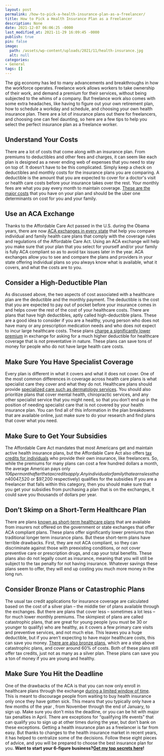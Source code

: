 ```yaml
---
layout: post
permalink: /how-to-pick-a-health-insurance-plan-as-a-freelancer/
title: How to Pick a Health Insurance Plan as a Freelancer
description: None
date: 2021-12-07 06:06:25 -0000
last_modified_at: 2021-11-29 16:09:45 -0000
publish: true
pin: false
image:
  path: /assets/wp-content/uploads/2021/11/health-insurance.jpg
  alt: null
categories:
- General
tags: []
---
```

The gig economy has led to many advancements and breakthroughs in how the workforce operates. Freelance work allows workers to take ownership of their work, and demand a premium for their services, without being subjected to the whims of a company. But freelance work also comes with some extra headaches, like having to figure out your own retirement plan, how to schedule a workday and schedule, and choosing your own health insurance plan. There are a lot of insurance plans out there for freelancers, and choosing one can feel daunting, so here are a few tips to help you select the perfect insurance plan as a freelance worker.

## **Understand Your Costs**

There are a lot of costs that come along with an insurance plan. From premiums to deductibles and other fees and charges, it can seem like each plan is designed as a never ending web of expenses that you need to stay on top of. It doesn’t have to be this complicated. Simply keep a check on deductibles and monthly costs for the insurance plans you are comparing. A deductible is the amount that you are expected to cover for a doctor's visit or health care costs before your insurance takes over the rest. Your monthly fees are what you pay every month to maintain coverage. [These are the major costs](https://www.ehealthinsurance.com/resources/individual-and-family/how-much-does-individual-health-insurance-cost) that you have on your plan and should be the uber one determinants on cost for you and your family.

## **Use an ACA Exchange**

Thanks to the Affordable Care Act passed in the U.S. during the Obama years, there are now [ACA exchanges in every state](https://www.verywellhealth.com/what-is-a-health-insurance-exchange-1738734) that help you compare individual and family health care plans that comply with the coverage rules and regulations of the Affordable Care Act. Using an ACA exchange will help you make sure that your plan that you select for yourself and/or your family is fully ACA compliant so as to avoid tax issues later in the year. ACA exchanges allow you to see and compare the plans and providers in your state offering individual plans so you always know what is available, what it covers, and what the costs are to you.

## **Consider a High-Deductible Plan**

As discussed above, the two aspects of cost associated with a healthcare plan are the deductible and the monthly payment. The deductible is the cost that you are expected to pay out of pocket before your insurance comes in and helps cover the rest of the cost of your healthcare costs. There are plans that have high deductibles, aptly called high-deductible plans. These are a good idea to consider if you are a healthy, young person who does not have many or any prescription medication needs and who does not expect to incur large healthcare costs. These plans [charge a significantly lower premium](https://www.thebalance.com/what-is-high-deductible-health-insurance-2385898) in exchange for asking for a much higher deductible for healthcare coverage that is not preventative in nature. These plans can save tons of money for people who do not have large health care costs.

## **Make Sure You Have Specialist Coverage**

Every plan is different in what it covers and what it does not cover. One of the most common differences in coverage across health care plans is what specialist care they cover and what they do not. Healthcare plans should provide [specialized care such as dermatology services](https://dessna.com/dermatology-service-areas/marietta-ga/). You should also prioritize plans that cover mental health, chiropractic services, and any other specialist service that you might need, so that you don’t end up in the position of needing specialist care that is not covered by your health insurance plan. You can find all of this information in the plan breakdowns that are available online, just make sure to do your research and find plans that cover what you need.

## **Make Sure to Get Your Subsidies**

The Affordable Care Act mandates that most Americans get and maintain active health insurance plans, but the Affordable Care Act also offers [tax credits for individuals](https://www.anthem.com/individual-and-family/insurance-basics/health-insurance/subsidy) who provide their own insurance, like freelancers. So, while the premiums for many plans can cost a few hundred dollars a month, the average American pays only $106 per month after the tax credits apply. Any individual or family that earns less than 400% of the poverty line ($47,520 or $97,200 respectively) qualifies for the subsidies If you are a freelancer that falls within this category, then you should make sure that you get your subsidies from purchasing a plan that is on the exchanges, it could save you thousands of dollars per year.

## **Don’t Skimp on a Short-Term Healthcare Plan**

There are plans [known as short-term healthcare plans](https://www.insurance.wa.gov/what-you-need-know-about-short-term-medical-plans) that are available from insurers not offered on the government or state exchanges that offer ACA compliant plans. These plans offer significantly lower premiums than traditional longer term insurance plans. But these short-term plans have terrible drawbacks. First, they are not ACA compliant, so they can discriminate against those with preexisting conditions, or not cover preventive care or prescription drugs, and cap your total benefits. These plans also do not legally count as insurance, meaning that you will still be subject to the tax penalty for not having insurance. Whatever savings these plans seem to offer, they will end up costing you much more money in the long run.

## **Consider Bronze Plans or Catastrophic Plans**

The usual tax credit applications for insurance coverage are calculated based on the cost of a silver plan – the middle tier of plans available through the exchanges. But there are plans that cover less – sometimes a lot less – for much lower monthly premiums. The skimpiest of plans are called catastrophic plans, that are great for young people (you must be 30 or younger to qualify) who are healthy, as it covers a few primary care visits and preventive services, and not much else. This leaves you a huge deductible, but if you aren’t expecting to have major healthcare costs, this can save you money. [There are also bronze plans](https://www.verywellhealth.com/bronze-plan-health-insurance-what-is-it-1738698), which are a step above catastrophic plans, and cover around 60% of costs. Both of these plans still offer tax credits, just not as many as a silver plan. These plans can save you a ton of money if you are young and healthy.

## **Make Sure You Hit the Deadline**

One of the drawbacks of the ACA is that you can now only enroll in healthcare plans through the exchange [during a limited window of time](https://www.healthinsurance.org/faqs/what-are-the-deadlines-for-the-acas-open-enrollment-period/). This is meant to discourage people from waiting to buy health insurance only once they have gotten sick. This means that you typically only have a few months of the year , from November through the end of January, to sign up. Make sure you don’t miss the deadline, or you can be hit with major tax penalties in April. There are exceptions for “qualifying life events” that can qualify you to sign up at other times during the year, but don’t bank on these exceptions.  Getting a health insurance plan as a freelancer is far from easy. But thanks to changes to the health insurance market in recent years, it has helped to centralize some of the decisions. Follow these eight pieces of advice, and you will be prepared to choose the best insurance plan for you. **Want to start your 6-figure business?**[**Get my top secrets here**](https://go.katebagoy.com/ebook)**!**
